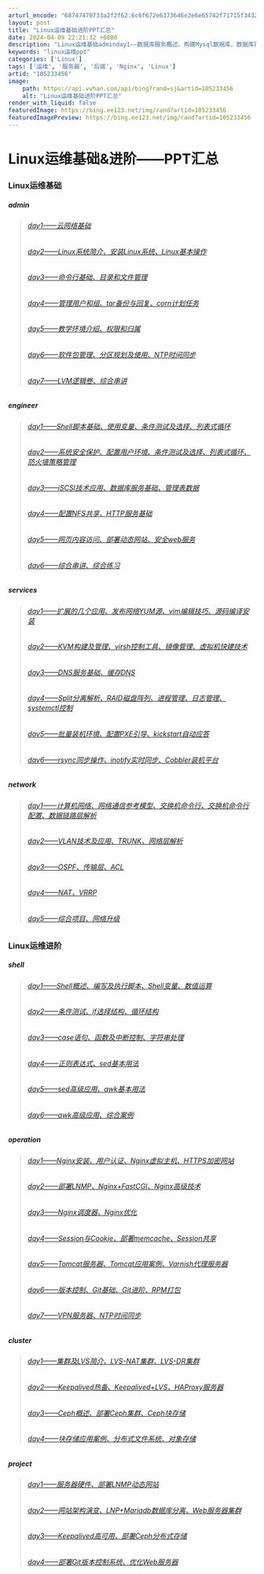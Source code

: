 ```yaml
---
arturl_encode: "68747470733a2f2f62:6c6f672e6373646e2e6e65742f71715f34323432383637312f:61727469636c652f64657461696c732f313035323333343536"
layout: post
title: "Linux运维基础进阶PPT汇总"
date: 2024-04-09 22:21:32 +0800
description: "Linux运维基础adminday1——数据库服务概述、构建Mysql数据库、数据库基本管理day2"
keywords: "linux运维ppt"
categories: ['Linux']
tags: ['运维', '服务器', '后端', 'Nginx', 'Linux']
artid: "105233456"
image:
    path: https://api.vvhan.com/api/bing?rand=sj&artid=105233456
    alt: "Linux运维基础进阶PPT汇总"
render_with_liquid: false
featuredImage: https://bing.ee123.net/img/rand?artid=105233456
featuredImagePreview: https://bing.ee123.net/img/rand?artid=105233456
---
```


# Linux运维基础&进阶——PPT汇总

### Linux运维基础

##### admin

> ###### [day1——云网络基础](https://blog.csdn.net/qq_42428671/article/details/105355855)
>
> ###### [day2——Linux系统简介、安装Linux系统、Linux基本操作](https://blog.csdn.net/qq_42428671/article/details/105355869)
>
> ###### [day3——命令行基础、目录和文件管理](https://blog.csdn.net/qq_42428671/article/details/105355884)
>
> ###### [day4——管理用户和组、tar备份与回复、corn计划任务](https://blog.csdn.net/qq_42428671/article/details/105377859)
>
> ###### [day5——教学环境介绍、权限和归属](https://blog.csdn.net/qq_42428671/article/details/105399802)
>
> ###### [day6——软件包管理、分区规划及使用、NTP时间同步](https://blog.csdn.net/qq_42428671/article/details/105399912)
>
> ###### [day7——LVM逻辑卷、综合串讲](https://blog.csdn.net/qq_42428671/article/details/105400046)

##### engineer

> ###### [day1——Shell脚本基础、使用变量、条件测试及选择、列表式循环](https://blog.csdn.net/qq_42428671/article/details/105400131)
>
> ###### [day2——系统安全保护、配置用户环境、条件测试及选择、列表式循环、防火墙策略管理](https://blog.csdn.net/qq_42428671/article/details/105400235)
>
> ###### [day3——iSCSI技术应用、数据库服务基础、管理表数据](https://blog.csdn.net/qq_42428671/article/details/105400342)
>
> ###### [day4——配置NFS共享、HTTP服务基础](https://blog.csdn.net/qq_42428671/article/details/105400475)
>
> ###### [day5——网页内容访问、部署动态网站、安全web服务](https://blog.csdn.net/qq_42428671/article/details/105421359)
>
> ###### [day6——综合串讲、综合练习](https://blog.csdn.net/qq_42428671/article/details/105445037)

##### services

> ###### [day1——扩展的几个应用、发布网络YUM源、vim编辑技巧、源码编译安装](https://blog.csdn.net/qq_42428671/article/details/105046090)
>
> ###### [day2——KVM构建及管理、virsh控制工具、镜像管理、虚拟机快建技术](https://blog.csdn.net/qq_42428671/article/details/105046238)
>
> ###### [day3——DNS服务基础、缓存DNS](https://blog.csdn.net/qq_42428671/article/details/105046376)
>
> ###### [day4——Split分离解析、RAID磁盘阵列、进程管理、日志管理、systemctl控制](https://blog.csdn.net/qq_42428671/article/details/105045592)
>
> ###### [day5——批量装机环境、配置PXE引导、kickstart自动应答](https://blog.csdn.net/qq_42428671/article/details/105045592)
>
> ###### [day6——rsync同步操作、inotify实时同步、Cobbler装机平台](https://blog.csdn.net/qq_42428671/article/details/105045592)

##### network

> ###### [day1——计算机网络、网络通信参考模型、交换机命令行、交换机命令行配置、数据链路层解析](https://blog.csdn.net/qq_42428671/article/details/105401720)
>
> ###### [day2——VLAN技术及应用、TRUNK、网络层解析](https://blog.csdn.net/qq_42428671/article/details/105401739)
>
> ###### [day3——OSPF、传输层、ACL](https://blog.csdn.net/qq_42428671/article/details/105401754)
>
> ###### [day4——NAT、VRRP](https://blog.csdn.net/qq_42428671/article/details/105401766)
>
> ###### [day5——综合项目、网络升级](https://blog.csdn.net/qq_42428671/article/details/105401770)

### Linux运维进阶

##### shell

> ###### [day1——Shell概述、编写及执行脚本、Shell变量、数值运算](https://blog.csdn.net/qq_42428671/article/details/105401771)
>
> ###### [day2——条件测试、if选择结构、循环结构](https://blog.csdn.net/qq_42428671/article/details/105401773)
>
> ###### [day3——case语句、函数及中断控制、字符串处理](https://blog.csdn.net/qq_42428671/article/details/105445140)
>
> ###### [day4——正则表达式、sed基本用法](https://blog.csdn.net/qq_42428671/article/details/105445309)
>
> ###### [day5——sed高级应用、awk基本用法](https://blog.csdn.net/qq_42428671/article/details/105449099)
>
> ###### [day6——awk高级应用、综合案例](https://blog.csdn.net/qq_42428671/article/details/105449252)

##### operation

> ###### [day1——Nginx安装、用户认证、Nginx虚拟主机、HTTPS加密网站](https://blog.csdn.net/qq_42428671/article/details/105212343)
>
> ###### [day2——部署LNMP、Nginx+FastCGI、Nginx高级技术](https://blog.csdn.net/qq_42428671/article/details/105212393)
>
> ###### [day3——Nginx调度器、Nginx优化](https://blog.csdn.net/qq_42428671/article/details/105212671)
>
> ###### [day4——Session与Cookie、部署memcache、Session共享](https://blog.csdn.net/qq_42428671/article/details/105212837)
>
> ###### [day5——Tomcat服务器、Tomcat应用案例、Varnish代理服务器](https://blog.csdn.net/qq_42428671/article/details/105234370)
>
> ###### [day6——版本控制、Git基础、Git进阶、RPM打包](https://blog.csdn.net/qq_42428671/article/details/105234428)
>
> ###### [day7——VPN服务器、NTP时间同步](https://blog.csdn.net/qq_42428671/article/details/105234914)

##### cluster

> ###### [day1——集群及LVS简介、LVS-NAT集群、LVS-DR集群](https://blog.csdn.net/qq_42428671/article/details/105234183)
>
> ###### [day2——Keepalived热备、Keepalived+LVS、HAProxy服务器](https://blog.csdn.net/qq_42428671/article/details/105234272)
>
> ###### [day3——Ceph概述、部署Ceph集群、Ceph块存储](https://blog.csdn.net/qq_42428671/article/details/105223793)
>
> ###### [day4——块存储应用案例、分布式文件系统、对象存储](https://blog.csdn.net/qq_42428671/article/details/105232466)

##### project

> ###### [day1——服务器硬件、部署LNMP动态网站](https://blog.csdn.net/qq_42428671/article/details/105232666)
>
> ###### [day2——网站架构演变、LNP+Mariadb数据库分离、Web服务器集群](https://blog.csdn.net/qq_42428671/article/details/105232926)
>
> ###### [day3——Keepalived高可用、部署Ceph分布式存储](https://blog.csdn.net/qq_42428671/article/details/105233091)
>
> ###### [day4——部署Git版本控制系统、优化Web服务器](https://blog.csdn.net/qq_42428671/article/details/105233237)